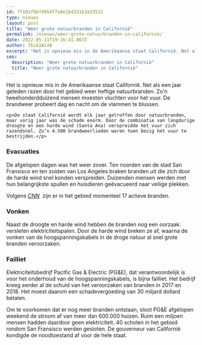 ```yaml
---
id: ff101f9bfd954f7a8e1b4331b3a33521
type: nieuws
layout: post
title: "Weer grote natuurbranden in Californië"
permalink: /nieuws/weer-grote-natuurbranden-in-californië/
date: 2022-05-11T19:16:41.067Z
author: 7biA1WiYB
excerpt: "Het is opnieuw mis in de Amerikaanse staat Californië. Net als een jaar geleden razen door het gebied weer heftige natuurbranden. Zo'n tweehonderdduizend mensen moesten vluchten voor het vuur. De brandweer probeert dag en nacht om de vlammen te blussen.  "
seo:
  description: "Weer grote natuurbranden in Californië"
  title: "Weer grote natuurbranden in Californië"
---
```

Het is opnieuw mis in de Amerikaanse staat Californië. Net als een jaar geleden razen door het gebied weer heftige natuurbranden. Zo'n tweehonderdduizend mensen moesten vluchten voor het vuur. De brandweer probeert dag en nacht om de vlammen te blussen.  

    <p>De staat Californië wordt elk jaar getroffen door natuurbranden, maar vorig jaar was de schade enorm. Door de combinatie van langdurige droogte en een harde wind (Santa Ana) verspreidde het vuur zich razendsnel. Zo’n 4.500 brandweerlieden waren toen bezig het vuur te bestrijden.</p>
<h3>Evacuaties</h3>
<p>De afgelopen dagen was het weer zover. Ten noorden van de stad San Fransisco en ten zuiden van Los Angeles braken branden uit die zich door de harde wind snel konden verspreiden. Duizenden mensen werden met hun belangrijkste spullen en huisdieren geëvacueerd naar veilige plekken. </p>
<p>Volgens <em><a href="https://edition.cnn.com/2019/10/29/us/wildfires-california-by-the-numbers-wxc-trnd/index.html" target="_blank">CNN</a></em>  zijn er in het gebied momenteel 17<strong> </strong>actieve branden.</p>
<h3>Vonken</h3>
<p>Naast de droogte en harde wind hebben de branden nog een oorzaak: versleten elektriciteitspalen. Door de harde wind breken ze af, waarna de vonken van de hoogspanningskabels in de droge natuur al snel grote branden veroorzaken.</p>
<h3>Failliet</h3>
<p>Elektriciteitsbedrijf Pacific Gas &amp; Electric (PG&amp;E), dat verantwoordelijk is voor het onderhoud van de hoogspanningskabels, is bijna failliet. Het bedrijf kreeg eerder al de schuld van het veroorzaken van branden in 2017 en 2018. Het moest daarom een schadevergoeding van 30 miljard dollard betalen.</p>
<p>Om te voorkomen dat er nog meer branden ontstaan, sloot PG&amp;E afgelopen weekend de stroom af van meer dan 600.000 huizen. Ruim een miljoen mensen hadden daardoor geen elektriciteit. 40 scholen in het gebied rondom San Fransisco werden gesloten. De gouverneur van Californië kondigde de noodtoestand af voor de hele staat.</p>  
